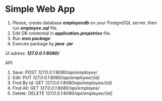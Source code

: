 # Simple Web App

1. Please, create database ***employeedb*** on your PostgreSQL server, then run ***employee.sql*** file.
2. Edit DB credential in ***application.propetries*** file.
3. Run ***mvn package***
4. Execute package by ***java -jar***

UI adress: ***127.0.0.1:8080/***

API:

1. Save: POST *127.0.0.1:8080/api/employee/*
2. Edit: PUT *127.0.0.1:8080/api/employee/{id}*
3. Find By Id: GET *127.0.0.1:8080/api/employee/{id}*
4. Find All: GET *127.0.0.1:8080/api/employee/*
5. Delete: DELETE *127.0.0.1:8080/api/employee/{id}*